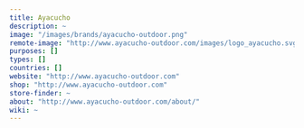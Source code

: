 ```yaml
---
title: Ayacucho
description: ~
image: "/images/brands/ayacucho-outdoor.png"
remote-image: "http://www.ayacucho-outdoor.com/images/logo_ayacucho.svg"
purposes: []
types: []
countries: []
website: "http://www.ayacucho-outdoor.com"
shop: "http://www.ayacucho-outdoor.com"
store-finder: ~
about: "http://www.ayacucho-outdoor.com/about/"
wiki: ~
---
```


